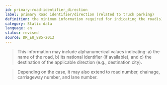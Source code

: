 ```yaml
---
id: primary-road-identifier_direction
label: primary Road identifier/direction (related to truck parking)
definition: the minimum information required for indicating the road(s) (one or more – as applies) through which a truck parking area is accessible.
category: Static data
language: en
status: revised
source: DR_EU_885-2013
---
```


>This information may include alphanumerical values indicating: 
	a) the name of the road, 
	b) its national identifier (if available), and 
	c) the destination of the applicable direction (e.g., destination city).

> Depending on the case, it may also extend to road number, chainage, carriageway number, and lane number.

